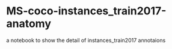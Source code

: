 # MS-coco-instances_train2017-anatomy
a notebook to show the detail of instances_train2017 annotaions
